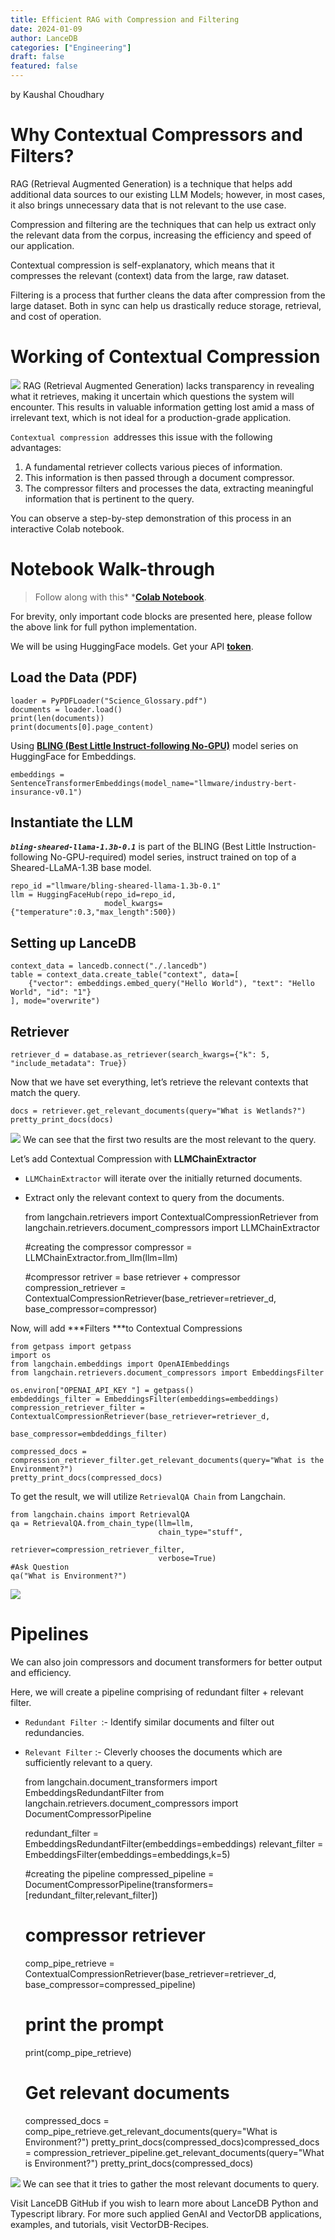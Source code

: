 ```yaml
---
title: Efficient RAG with Compression and Filtering
date: 2024-01-09
author: LanceDB
categories: ["Engineering"]
draft: false
featured: false
---
```


by Kaushal Choudhary

# Why Contextual Compressors and Filters?

RAG (Retrieval Augmented Generation) is a technique that helps add additional data sources to our existing LLM Models; however, in most cases, it also brings unnecessary data that is not relevant to the use case.

Compression and filtering are the techniques that can help us extract only the relevant data from the corpus, increasing the efficiency and speed of our application.

Contextual compression is self-explanatory, which means that it compresses the relevant (context) data from the large, raw dataset.

Filtering is a process that further cleans the data after compression from the large dataset. Both in sync can help us drastically reduce storage, retrieval, and cost of operation.

# Working of Contextual Compression
![](https://miro.medium.com/v2/resize:fit:770/1*WZToanVYGWBLlaI00seH4A.png)
RAG (Retrieval Augmented Generation) lacks transparency in revealing what it retrieves, making it uncertain which questions the system will encounter. This results in valuable information getting lost amid a mass of irrelevant text, which is not ideal for a production-grade application.

`Contextual compression `addresses this issue with the following advantages:

1. A fundamental retriever collects various pieces of information.
2. This information is then passed through a document compressor.
3. The compressor filters and processes the data, extracting meaningful information that is pertinent to the query.

You can observe a step-by-step demonstration of this process in an interactive Colab notebook.

# Notebook Walk-through

> Follow along with this* *[**Colab Notebook**](https://colab.research.google.com/github/lancedb/vectordb-recipes/blob/main/examples/Contextual-Compression-with-RAG/main.ipynb).

For brevity, only important code blocks are presented here, please follow the above link for full python implementation.

We will be using HuggingFace models. Get your API [**token**](https://huggingface.co/settings/tokens).

## Load the Data (PDF)

    loader = PyPDFLoader("Science_Glossary.pdf")
    documents = loader.load()
    print(len(documents))
    print(documents[0].page_content)

Using [**BLING (Best Little Instruct-following No-GPU)**](https://huggingface.co/llmware) model series on HuggingFace for Embeddings.

    embeddings = SentenceTransformerEmbeddings(model_name="llmware/industry-bert-insurance-v0.1")

## Instantiate the LLM

***`bling-sheared-llama-1.3b-0.1`*** is part of the BLING (Best Little Instruction-following No-GPU-required) model series, instruct trained on top of a Sheared-LLaMA-1.3B base model.

    repo_id ="llmware/bling-sheared-llama-1.3b-0.1"
    llm = HuggingFaceHub(repo_id=repo_id,
                         model_kwargs={"temperature":0.3,"max_length":500})

## Setting up LanceDB

    context_data = lancedb.connect("./.lancedb")
    table = context_data.create_table("context", data=[
        {"vector": embeddings.embed_query("Hello World"), "text": "Hello World", "id": "1"}
    ], mode="overwrite")

## Retriever

    retriever_d = database.as_retriever(search_kwargs={"k": 5, "include_metadata": True})

Now that we have set everything, let’s retrieve the relevant contexts that match the query.

    docs = retriever.get_relevant_documents(query="What is Wetlands?")
    pretty_print_docs(docs)

![](https://miro.medium.com/v2/resize:fit:770/1*mw-3Vvk7wplgsFVp7b68rQ.png)
We can see that the first two results are the most relevant to the query.

Let’s add Contextual Compression with **LLMChainExtractor**

- `LLMChainExtractor` will iterate over the initially returned documents.
- Extract only the relevant context to query from the documents.

    from langchain.retrievers import ContextualCompressionRetriever
    from langchain.retrievers.document_compressors import LLMChainExtractor
    
    #creating the compressor
    compressor = LLMChainExtractor.from_llm(llm=llm)
    
    #compressor retriver = base retriever + compressor
    compression_retriever = ContextualCompressionRetriever(base_retriever=retriever_d,
                                                           base_compressor=compressor)
    

Now, will add ***Filters ***to Contextual Compressions

    from getpass import getpass
    import os
    from langchain.embeddings import OpenAIEmbeddings
    from langchain.retrievers.document_compressors import EmbeddingsFilter
    
    os.environ["OPENAI_API_KEY "] = getpass()
    embdeddings_filter = EmbeddingsFilter(embeddings=embeddings)
    compression_retriever_filter = ContextualCompressionRetriever(base_retriever=retriever_d,
                                                           base_compressor=embdeddings_filter)
    
    compressed_docs = compression_retriever_filter.get_relevant_documents(query="What is the Environment?")
    pretty_print_docs(compressed_docs)

To get the result, we will utilize `RetrievalQA Chain` from Langchain.

    from langchain.chains import RetrievalQA
    qa = RetrievalQA.from_chain_type(llm=llm,
                                     chain_type="stuff",
                                     retriever=compression_retriever_filter,
                                     verbose=True)
    #Ask Question
    qa("What is Environment?")

![](https://miro.medium.com/v2/resize:fit:644/1*D7rXwGlKsdelh5NlYrlt6w.png)
# Pipelines

We can also join compressors and document transformers for better output and efficiency.

Here, we will create a pipeline comprising of redundant filter + relevant filter.

- `Redundant Filter `:- Identify similar documents and filter out redundancies.
- `Relevant Filter` :- Cleverly chooses the documents which are sufficiently relevant to a query.

    from langchain.document_transformers import EmbeddingsRedundantFilter
    from langchain.retrievers.document_compressors import DocumentCompressorPipeline
    
    redundant_filter = EmbeddingsRedundantFilter(embeddings=embeddings)
    relevant_filter = EmbeddingsFilter(embeddings=embeddings,k=5)
    
    #creating the pipeline
    compressed_pipeline = DocumentCompressorPipeline(transformers=[redundant_filter,relevant_filter])
    
    # compressor retriever
    comp_pipe_retrieve = ContextualCompressionRetriever(base_retriever=retriever_d,
                                                           base_compressor=compressed_pipeline)
    
    # print the prompt
    print(comp_pipe_retrieve)
    
    # Get relevant documents
    compressed_docs = comp_pipe_retrieve.get_relevant_documents(query="What is Environment?")
    pretty_print_docs(compressed_docs)compressed_docs = compression_retriever_pipeline.get_relevant_documents(query="What is Environment?")
    pretty_print_docs(compressed_docs)

![](https://miro.medium.com/v2/resize:fit:770/1*ilN4dlfQPy-RJ-Oj2cS3Gw.png)
We can see that it tries to gather the most relevant documents to query.

Visit LanceDB GitHub if you wish to learn more about LanceDB Python and Typescript library.
For more such applied GenAI and VectorDB applications, examples, and tutorials, visit VectorDB-Recipes.
